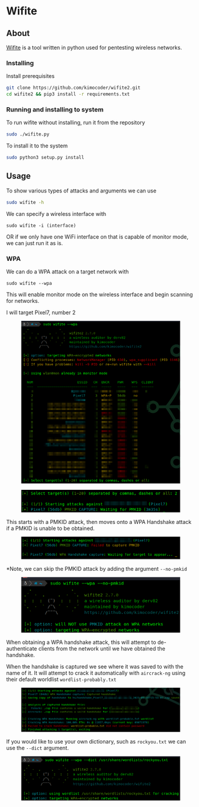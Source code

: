 # Wifite

## About

[Wifite](https://github.com/kimocoder/wifite2) is a tool written in python used for pentesting wireless networks.

### Installing

Install prerequisites

```bash
git clone https://github.com/kimocoder/wifite2.git
cd wifite2 && pip3 install -r requirements.txt
```

### Running and installing to system

To run wifite without installing, run it from the repository

```bash
sudo ./wifite.py
```

To install it to the system

```bash
sudo python3 setup.py install
```

## Usage

To show various types of attacks and arguments we can use

```bash
sudo wifite -h
```

We can specify a wireless interface with

```
sudo wifite -i (interface)
```

OR if we only have one WiFi interface on that is capable of monitor mode, we can just run it as is.

### WPA

We can do a WPA attack on a target network with

```
sudo wifite --wpa
```

This will enable monitor mode on the wireless interface and begin scanning for networks.

I will target Pixel7, number 2

<figure><img src="../../../.gitbook/assets/image (472).png" alt=""><figcaption></figcaption></figure>

<figure><img src="../../../.gitbook/assets/image (473).png" alt=""><figcaption></figcaption></figure>

This starts with a PMKID attack, then moves onto a WPA Handshake attack if a PMKID is unable to be obtained.&#x20;

<figure><img src="../../../.gitbook/assets/image (474).png" alt=""><figcaption></figcaption></figure>

\*Note, we can skip the PMKID attack by adding the argument `--no-pmkid`&#x20;

<figure><img src="../../../.gitbook/assets/image (475).png" alt=""><figcaption></figcaption></figure>

When obtaining a WPA handshake attack, this will attempt to de-authenticate clients from the network until we have obtained the handshake.

When the handshake is captured we see where it was saved to with the name of it. It will attempt to crack it automatically with `aircrack-ng` using their default worldlist `wordlist-probably.txt`&#x20;

<figure><img src="../../../.gitbook/assets/image (476).png" alt=""><figcaption></figcaption></figure>

If you would like to use your own dictionary, such as `rockyou.txt` we can use the `--dict` argument.

<figure><img src="../../../.gitbook/assets/image (477).png" alt=""><figcaption></figcaption></figure>
